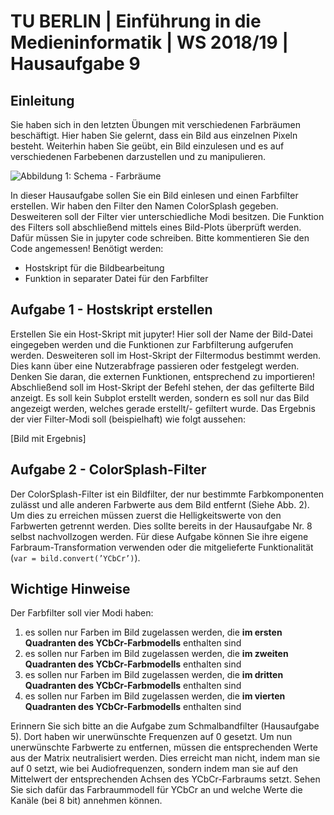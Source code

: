 ﻿

# TU BERLIN | Einführung in die Medieninformatik | WS 2018/19 | Hausaufgabe 9

## Einleitung

Sie haben sich in den letzten Übungen mit verschiedenen Farbräumen beschäftigt. Hier haben Sie gelernt, dass ein Bild aus einzelnen Pixeln besteht. Weiterhin haben Sie geübt, ein Bild einzulesen und es auf verschiedenen Farbebenen darzustellen und zu manipulieren.

![Abbildung 1: Schema - Farbräume](https://artsdocbox.com/docs-images/72/66627938/images/4-1.jpg)

In dieser Hausaufgabe sollen Sie ein Bild einlesen und einen Farbfilter erstellen. Wir haben den Filter den Namen ColorSplash gegeben. Desweiteren soll der Filter vier unterschiedliche Modi besitzen. Die Funktion des Filters soll abschließend mittels eines Bild-Plots überprüft werden. Dafür müssen Sie in jupyter code schreiben. Bitte kommentieren Sie den Code angemessen! 
Benötigt werden:

 - Hostskript für die Bildbearbeitung
 - Funktion in separater Datei für den Farbfilter

## Aufgabe 1 - Hostskript erstellen

Erstellen Sie ein Host-Skript mit jupyter! Hier soll der Name der Bild-Datei eingegeben werden und die Funktionen zur Farbfilterung aufgerufen werden. Desweiteren soll im Host-Skript der Filtermodus bestimmt werden. Dies kann über eine Nutzerabfrage passieren oder festgelegt werden. Denken Sie daran, die externen Funktionen, entsprechend zu importieren! 
Abschließend soll im Host-Skript der Befehl stehen, der das gefilterte Bild anzeigt. Es soll kein Subplot erstellt werden, sondern es soll nur das Bild angezeigt werden, welches gerade erstellt/- gefiltert wurde. Das Ergebnis der vier Filter-Modi soll (beispielhaft) wie folgt aussehen:

[Bild mit Ergebnis]

## Aufgabe 2 - ColorSplash-Filter

Der ColorSplash-Filter ist ein Bildfilter, der nur bestimmte Farbkomponenten zulässt und alle anderen Farbwerte aus dem Bild entfernt (Siehe Abb. 2). Um dies zu erreichen müssen zuerst die Helligkeitswerte von den Farbwerten getrennt werden. Dies sollte bereits in der Hausaufgabe Nr. 8 selbst nachvollzogen werden. Für diese Aufgabe können Sie ihre eigene Farbraum-Transformation verwenden oder die mitgelieferte Funktionalität (`var = bild.convert(’YCbCr’)`).

## Wichtige Hinweise
Der Farbfilter soll vier Modi haben:

 1. es sollen nur Farben im Bild zugelassen werden, die **im ersten Quadranten des YCbCr-Farbmodells** enthalten sind
 2. es sollen nur Farben im Bild zugelassen werden, die **im zweiten Quadranten des YCbCr-Farbmodells** enthalten sind
 3. es sollen nur Farben im Bild zugelassen werden, die **im dritten Quadranten des YCbCr-Farbmodells** enthalten sind
 4. es sollen nur Farben im Bild zugelassen werden, die **im vierten Quadranten des YCbCr-Farbmodells** enthalten sind

Erinnern Sie sich bitte an die Aufgabe zum Schmalbandfilter (Hausaufgabe 5). Dort haben wir unerwünschte Frequenzen auf 0 gesetzt. 
Um nun unerwünschte Farbwerte zu entfernen, müssen die entsprechenden Werte aus der Matrix neutralisiert werden. Dies erreicht man nicht, indem man sie auf 0 setzt, wie bei Audiofrequenzen, sondern indem man sie auf den Mittelwert der entsprechenden Achsen des YCbCr-Farbraums setzt.
Sehen Sie sich dafür das Farbraummodell für YCbCr an und welche Werte die Kanäle (bei 8 bit) annehmen können.
